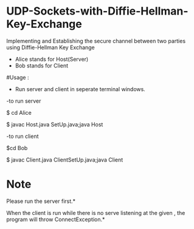 # UDP-Sockets-with-Diffie-Hellman-Key-Exchange
Implementing and Establishing the secure channel between two parties using Diffie-Hellman Key Exchange

- Alice stands for Host(Server)
- Bob stands for Client

#Usage :

- Run server and client in seperate terminal windows.

-to run server

  $ cd Alice

  $ javac Host.java SetUp.java;java Host

-to run client

  $cd Bob

  $ javac Client.java ClientSetUp.java;java Client <port-number>

# Note

Please run the server first.*

When the client is run while there is no serve listening at the given <port-number>, the program will throw ConnectException.*
